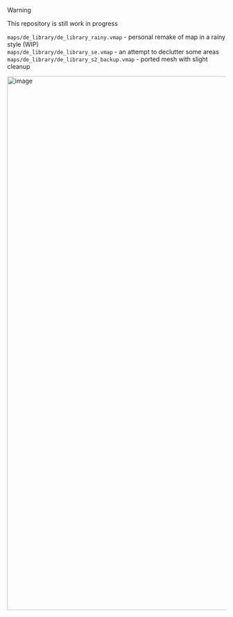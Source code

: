 > [!WARNING]  
> This repository is still work in progress

```maps/de_library/de_library_rainy.vmap``` - personal remake of map in a rainy style (WIP)  
```maps/de_library/de_library_se.vmap``` - an attempt to declutter some areas  
```maps/de_library/de_library_s2_backup.vmap``` - ported mesh with slight cleanup   

<img width="1527" height="1228" alt="image" src="https://github.com/user-attachments/assets/dc3ece94-a74b-4014-9e21-1fa02e3cea44" />
